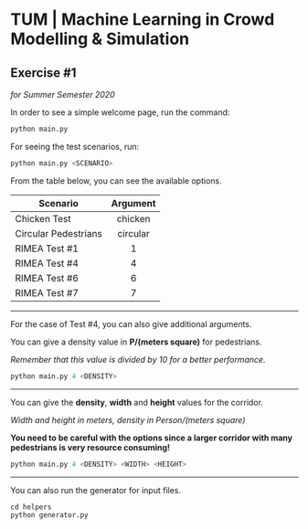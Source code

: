 # TUM | Machine Learning in Crowd Modelling & Simulation
## Exercise #1
_for Summer Semester 2020_

In order to see a simple welcome page, run the command:
```python
python main.py
```

For seeing the test scenarios, run:
```python
python main.py <SCENARIO>
```

From the table below, you can see the available options.

| Scenario              | Argument      |
| ----------------------|:-------------:|
| Chicken Test          | chicken       |
| Circular Pedestrians  | circular      |
| RIMEA Test #1         | 1             |
| RIMEA Test #4         | 4             |
| RIMEA Test #6         | 6             |
| RIMEA Test #7         | 7             |

***

For the case of Test #4, you can also give additional arguments.

You can give a density value in **P/(meters square)** for pedestrians. 

_Remember that this value is divided by 10 for a better performance._

```python
python main.py 4 <DENSITY>
```

***

You can give the **density**, **width** and **height** values for the corridor. 

_Width and height in meters, density in Person/(meters square)_

**You need to be careful with the options since a larger corridor with many pedestrians is very resource consuming!**

```python
python main.py 4 <DENSITY> <WIDTH> <HEIGHT>
```

*** 

You can also run the generator for input files.
```python
cd helpers
python generator.py
```
